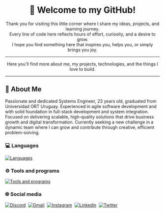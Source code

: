<div align="center">

# 👋 Welcome to my GitHub!

Thank you for visiting this little corner where I share my ideas, projects, and learning journey.  
Every line of code here reflects hours of effort, curiosity, and a desire to grow.  
I hope you find something here that inspires you, helps you, or simply brings you joy.

---

Here you'll find more about me, my projects, technologies, and the things I love to build.

---

</div>


## 🚀 About Me
Passionate and dedicated Systems Engineer, 23 years old, graduated from Universidad ORT Uruguay. Experienced in agile software development and with solid foundation in full-stack development and system integration. Focused on delivering scalable, high-quality solutions that drive business growth and digital transformation. Currently seeking a new challenge in a dynamic team where I can grow and contribute through creative, efficient problem-solving.

### 💻 Languages
[![Languages](https://skillicons.dev/icons?i=dotnet,angular,c,cs,cpp,css,html,java,js,jest,nodejs,py,react,ts)]()

### ⚙ Tools and programs
[![Tools and programs](https://skillicons.dev/icons?i=arduino,aws,azure,docker,figma,notion,ps,postgres,postman,selenium,visualstudio,vscode)]()

### 🌐 Social media
[![Discord](https://skillicons.dev/icons?i=discord)](https://discord.com/users/123456789012345678)&nbsp;
[![Gmail](https://skillicons.dev/icons?i=gmail)](mailto:vittorio.caiafa@gmail.com)&nbsp;
[![Instagram](https://skillicons.dev/icons?i=instagram)](https://www.instagram.com/vittocaiafa/)&nbsp;
[![Linkedin](https://skillicons.dev/icons?i=linkedin)](https://www.linkedin.com/in/vittorio-caiafa/)&nbsp;
[![Twitter](https://skillicons.dev/icons?i=twitter)](https://twitter.com/vittocaiafa?s=21&t=f4L4zq8FkqALNJRPnHRj0g)

<!--
### 📃 Curriculum Vitae
[Download](https://github.com/user-attachments/files/20400720/Curriculum.Vitae.-.Vittorio.Caiafa.English.pdf)
-->

<!--
https://github.com/tandpfun/skill-icons?tab=readme-ov-file#icons-list
-->
